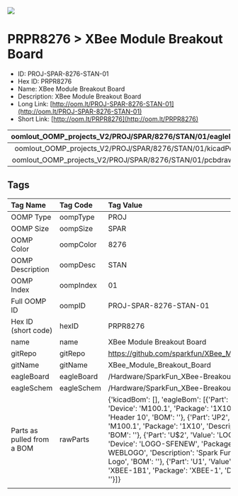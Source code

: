 


  
![][im]
# PRPR8276 > XBee Module Breakout Board

- ID: PROJ-SPAR-8276-STAN-01
- Hex ID: PRPR8276
- Name: XBee Module Breakout Board
- Description: XBee Module Breakout Board
- Long Link: [http://oom.lt/PROJ-SPAR-8276-STAN-01](http://oom.lt/PROJ-SPAR-8276-STAN-01)
- Short Link: [http://oom.lt/PRPR8276](http://oom.lt/PRPR8276)
  

|oomlout_OOMP_projects_V2/PROJ/SPAR/8276/STAN/01/eagleImage.png|oomlout_OOMP_projects_V2/PROJ/SPAR/8276/STAN/01/eagleSchemImage.png|oomlout_OOMP_projects_V2/PROJ/SPAR/8276/STAN/01/kicadPcb3dFront.png|oomlout_OOMP_projects_V2/PROJ/SPAR/8276/STAN/01/kicadPcb3dBack.png|
| :---: | :---: | :---: | :---: |
|oomlout_OOMP_projects_V2/PROJ/SPAR/8276/STAN/01/kicadPcb3d.png|oomlout_OOMP_projects_V2/PROJ/SPAR/8276/STAN/01/bomBack.png|oomlout_OOMP_projects_V2/PROJ/SPAR/8276/STAN/01/bomFront.png|oomlout_OOMP_projects_V2/PROJ/SPAR/8276/STAN/01/pcbdraw.svg|
|oomlout_OOMP_projects_V2/PROJ/SPAR/8276/STAN/01/pcbdrawBack.svg||||

## Tags
  

|Tag Name|Tag Code|Tag Value|
| :--- | :--- | :--- |
|OOMP Type|oompType|PROJ|
|OOMP Size|oompSize|SPAR|
|OOMP Color|oompColor|8276|
|OOMP Description|oompDesc|STAN|
|OOMP Index|oompIndex|01|
|Full OOMP ID|oompID|PROJ-SPAR-8276-STAN-01|
|Hex ID (short code)|hexID|PRPR8276|
|name|name|XBee Module Breakout Board|
|gitRepo|gitRepo|https://github.com/sparkfun/XBee_Module_Breakout_Board|
|gitName|gitName|XBee_Module_Breakout_Board|
|eagleBoard|eagleBoard|/Hardware/SparkFun_XBee-Breakout.brd|
|eagleSchem|eagleSchem|/Hardware/SparkFun_XBee-Breakout.sch|
|Parts as pulled from a BOM|rawParts|{'kicadBom': [], 'eagleBom': [{'Part': 'JP1', 'Value': '', 'Device': 'M100.1', 'Package': '1X10', 'Description': 'Header 10', 'BOM': ''}, {'Part': 'JP2', 'Value': '', 'Device': 'M100.1', 'Package': '1X10', 'Description': 'Header 10', 'BOM': ''}, {'Part': 'U$2', 'Value': 'LOGO-SFENEW', 'Device': 'LOGO-SFENEW', 'Package': 'SFE-NEW-WEBLOGO', 'Description': 'Spark Fun Electronics PCB Logo', 'BOM': ''}, {'Part': 'U1', 'Value': 'XBEE', 'Device': 'XBEE-1B1', 'Package': 'XBEE-1', 'Description': '', 'BOM': ''}]}|
||||



[im]: PROJ/SPAR/8276/STAN/01/kicadPcb3d_450.png
